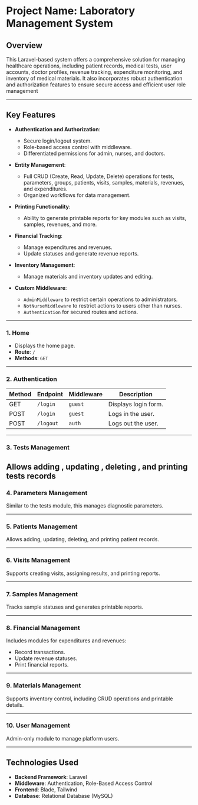 # Project Name: Laboratory Management System

## Overview
This Laravel-based system offers a comprehensive solution for managing healthcare operations, including patient records, medical tests, user accounts, doctor profiles, revenue tracking, expenditure monitoring, and inventory of medical materials. It also incorporates robust authentication and authorization features to ensure secure access and efficient user role management

---

## Key Features
- **Authentication and Authorization**:
  - Secure login/logout system.
  - Role-based access control with middleware.
  - Differentiated permissions for admin, nurses, and doctors.

- **Entity Management**:
  - Full CRUD (Create, Read, Update, Delete) operations for tests, parameters, groups, patients, visits, samples, materials, revenues, and expenditures.
  - Organized workflows for data management.

- **Printing Functionality**:
  - Ability to generate printable reports for key modules such as visits, samples, revenues, and more.

- **Financial Tracking**:
  - Manage expenditures and revenues.
  - Update statuses and generate revenue reports.

- **Inventory Management**:
  - Manage materials and inventory updates and editing.

- **Custom Middleware**:
  - `AdminMiddleware` to restrict certain operations to administrators.
  - `NotNurseMiddleware` to restrict actions to users other than nurses.
  - `Authentication` for secured routes and actions.

---


### **1. Home**
- Displays the home page.
- **Route**: `/`
- **Methods**: `GET`

---

### **2. Authentication**
| Method | Endpoint    | Middleware | Description           |
|--------|-------------|------------|-----------------------|
| GET    | `/login`    | `guest`    | Displays login form.  |
| POST   | `/login`    | `guest`    | Logs in the user.     |
| POST   | `/logout`   | `auth`     | Logs out the user.    |

---

### **3. Tests Management**
Allows adding , updating , deleting , and printing tests records 
---

### **4. Parameters Management**
Similar to the tests module, this manages diagnostic parameters.

---

### **5. Patients Management**
Allows adding, updating, deleting, and printing patient records.

---

### **6. Visits Management**
Supports creating visits, assigning results, and printing reports.

---

### **7. Samples Management**
Tracks sample statuses and generates printable reports.

---

### **8. Financial Management**
Includes modules for expenditures and revenues:
- Record transactions.
- Update revenue statuses.
- Print financial reports.

---

### **9. Materials Management**
Supports inventory control, including CRUD operations and printable details.

---

### **10. User Management**
Admin-only module to manage platform users.

---

## Technologies Used
- **Backend Framework**: Laravel
- **Middleware**: Authentication, Role-Based Access Control
- **Frontend**: Blade, Tailwind
- **Database**: Relational Database (MySQL)


